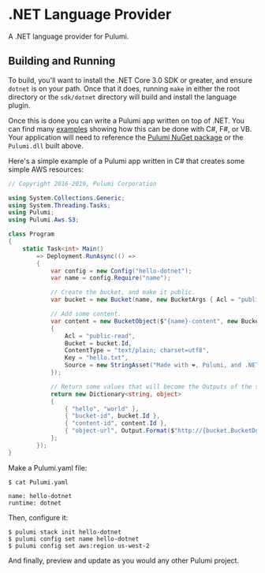 ﻿# .NET Language Provider

A .NET language provider for Pulumi.


## Building and Running

To build, you'll want to install the .NET Core 3.0 SDK or greater, and ensure
`dotnet` is on your path. Once that it does, running `make` in either the root
directory or the `sdk/dotnet` directory will build and install the language
plugin.

Once this is done you can write a Pulumi app written on top of .NET. You can find
many [examples](https://github.com/pulumi/examples) showing how this can be done with C#, F#, or VB.
Your application will need to reference the [Pulumi NuGet package](https://www.nuget.org/packages/Pulumi/)
or the `Pulumi.dll` built above.

Here's a simple example of a Pulumi app written in C# that creates some simple
AWS resources:

```c#
// Copyright 2016-2019, Pulumi Corporation

using System.Collections.Generic;
using System.Threading.Tasks;
using Pulumi;
using Pulumi.Aws.S3;

class Program
{
    static Task<int> Main()
        => Deployment.RunAsync(() =>
        {
            var config = new Config("hello-dotnet");
            var name = config.Require("name");

            // Create the bucket, and make it public.
            var bucket = new Bucket(name, new BucketArgs { Acl = "public-read" });

            // Add some content.
            var content = new BucketObject($"{name}-content", new BucketObjectArgs
            {
                Acl = "public-read",
                Bucket = bucket.Id,
                ContentType = "text/plain; charset=utf8",
                Key = "hello.txt",
                Source = new StringAsset("Made with ❤, Pulumi, and .NET"),
            });

            // Return some values that will become the Outputs of the stack.
            return new Dictionary<string, object>
            {
                { "hello", "world" },
                { "bucket-id", bucket.Id },
                { "content-id", content.Id },
                { "object-url", Output.Format($"http://{bucket.BucketDomainName}/{content.Key}") },
            };
        });
}
```

Make a Pulumi.yaml file:

```
$ cat Pulumi.yaml

name: hello-dotnet
runtime: dotnet
```

Then, configure it:

```
$ pulumi stack init hello-dotnet
$ pulumi config set name hello-dotnet
$ pulumi config set aws:region us-west-2
```

And finally, preview and update as you would any other Pulumi project.

